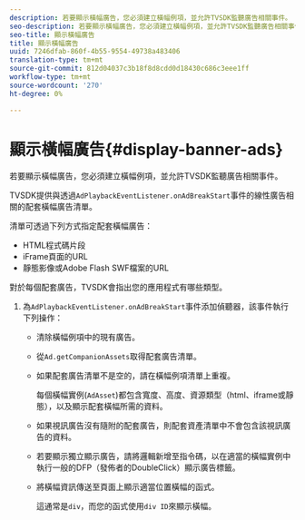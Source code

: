 ```yaml
---
description: 若要顯示橫幅廣告，您必須建立橫幅例項，並允許TVSDK監聽廣告相關事件。
seo-description: 若要顯示橫幅廣告，您必須建立橫幅例項，並允許TVSDK監聽廣告相關事件。
seo-title: 顯示橫幅廣告
title: 顯示橫幅廣告
uuid: 7246dfab-860f-4b55-9554-49738a483406
translation-type: tm+mt
source-git-commit: 812d04037c3b18f8d8cdd0d18430c686c3eee1ff
workflow-type: tm+mt
source-wordcount: '270'
ht-degree: 0%

---
```



# 顯示橫幅廣告{#display-banner-ads}

若要顯示橫幅廣告，您必須建立橫幅例項，並允許TVSDK監聽廣告相關事件。

TVSDK提供與透過`AdPlaybackEventListener.onAdBreakStart`事件的線性廣告相關的配套橫幅廣告清單。

清單可透過下列方式指定配套橫幅廣告：

* HTML程式碼片段
* iFrame頁面的URL
* 靜態影像或Adobe Flash SWF檔案的URL

對於每個配套廣告，TVSDK會指出您的應用程式有哪些類型。

1. 為`AdPlaybackEventListener.onAdBreakStart`事件添加偵聽器，該事件執行下列操作：

   * 清除橫幅例項中的現有廣告。
   * 從`Ad.getCompanionAssets`取得配套廣告清單。
   * 如果配套廣告清單不是空的，請在橫幅例項清單上重複。

      每個橫幅實例(`AdAsset`)都包含寬度、高度、資源類型（html、iframe或靜態），以及顯示配套橫幅所需的資料。
   * 如果視訊廣告沒有隨附的配套廣告，則配套資產清單中不會包含該視訊廣告的資料。
   * 若要顯示獨立顯示廣告，請將邏輯新增至指令碼，以在適當的橫幅實例中執行一般的DFP（發佈者的DoubleClick）顯示廣告標籤。
   * 將橫幅資訊傳送至頁面上顯示適當位置橫幅的函式。

      這通常是`div`，而您的函式使用`div ID`來顯示橫幅。

